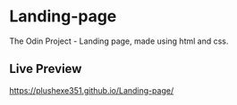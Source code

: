 # Landing-page
  
The Odin Project - Landing page,
made using html and css. 

## Live Preview

https://plushexe351.github.io/Landing-page/
